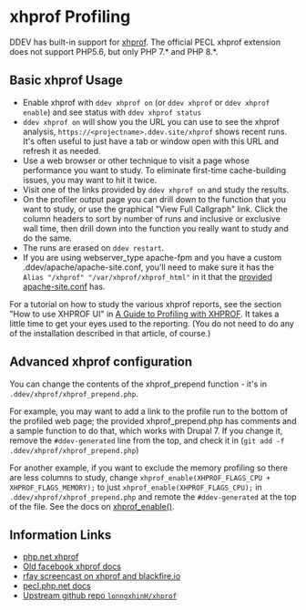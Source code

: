 # xhprof Profiling

DDEV has built-in support for [xhprof](https://www.php.net/manual/en/book.xhprof.php). The official PECL xhprof extension does not support PHP5.6, but only PHP 7.\* and PHP 8.\*.

## Basic xhprof Usage

* Enable xhprof with `ddev xhprof on` (or `ddev xhprof` or `ddev xhprof enable`) and see status with `ddev xhprof status`
* `ddev xhprof on` will show you the URL you can use to see the xhprof analysis,  `https://<projectname>.ddev.site/xhprof` shows recent runs. It's often useful to just have a tab or window open with this URL and refresh it as needed.
* Use a web browser or other technique to visit a page whose performance you want to study. To eliminate first-time cache-building issues, you may want to hit it twice.
* Visit one of the links provided by `ddev xhprof on` and study the results.
* On the profiler output page you can drill down to the function that you want to study, or use the graphical "View Full Callgraph" link. Click the column headers to sort by number of runs and inclusive or exclusive wall time, then drill down into the function you really want to study and do the same.
* The runs are erased on `ddev restart`.
* If you are using webserver_type apache-fpm and you have a custom .ddev/apache/apache-site.conf, you'll need to make sure it has the `Alias "/xhprof" "/var/xhprof/xhprof_html"` in it that the [provided apache-site.conf](https://github.com/drud/ddev/blob/master/pkg/ddevapp/webserver_config_assets/apache-site-php.conf) has.

For a tutorial on how to study the various xhprof reports, see the section "How to use XHPROF UI" in [A Guide to Profiling with XHPROF](https://inviqa.com/blog/profiling-xhprof). It takes a little time to get your eyes used to the reporting. (You do not need to do any of the installation described in that article, of course.)

## Advanced xhprof configuration

You can change the contents of the xhprof_prepend function - it's in `.ddev/xhprof/xhprof_prepend.php`.

For example, you may want to add a link to the profile run to the bottom of the profiled web page; the provided xhprof_prepend.php has comments and a sample function to do that, which works with Drupal 7. If you change it, remove the `#ddev-generated` line from the top, and check it in (`git add -f .ddev/xhprof/xhprof_prepend.php`)

For another example, if you want to exclude the memory profiling so there are less columns to study, change `xhprof_enable(XHPROF_FLAGS_CPU + XHPROF_FLAGS_MEMORY);` to just `xhprof_enable(XHPROF_FLAGS_CPU);` in `.ddev/xhprof/xhprof_prepend.php` and remote the `#ddev-generated` at the top of the file. See the docs on [xhprof_enable()](https://www.php.net/manual/en/function.xhprof-enable.php).

## Information Links

* [php.net xhprof](https://www.php.net/manual/en/book.xhprof.php)
* [Old facebook xhprof docs](http://web.archive.org/web/20110514095512/http://mirror.facebook.net/facebook/xhprof/doc.html)
* [rfay screencast on xhprof and blackfire.io](https://www.youtube.com/watch?v=6h2QMAtRjTA)
* [pecl.php.net docs](https://pecl.php.net/package/xhprof)
* [Upstream github repo `lonngxhinH/xhprof`](https://github.com/longxinH/xhprof)
